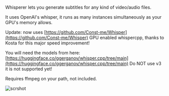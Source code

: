 Whisperer lets you generate subtitles for any kind of video/audio files.

It uses OpenAI's whisper, it runs as many instances simultaneously as your GPU's memory allows.

Update: now uses [https://github.com/Const-me/Whisper](https://github.com/Const-me/Whisper) GPU enabled whispercpp, thanks to Kosta for this major speed improvement!

You will need the models from here: [https://huggingface.co/ggerganov/whisper.cpp/tree/main](https://huggingface.co/ggerganov/whisper.cpp/tree/main)
Do NOT use v3 it is not supported yet!

Requires ffmpeg on your path, not included.

![scrshot](https://github.com/tigros/Whisperer/assets/2112911/9fb123ee-c5fc-4dcd-8ea4-f8b8a5fe159c)




